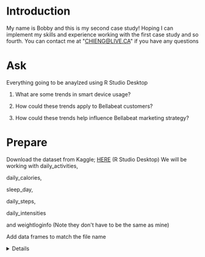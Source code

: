 # Introduction
My name is Bobby and this is my second case study! Hoping I can implement my skills and experience working with the first case study and so fourth. You can contact me at "CHIENG@LIVE.CA" if you have any questions


# Ask
Everything going to be anaylzed using R Studio Desktop

1. What are some trends in smart device usage?

2. How could these trends apply to Bellabeat customers?

3. How could these trends help influence Bellabeat marketing strategy?


# Prepare

Download the dataset from Kaggle; [HERE](https://www.kaggle.com/datasets/arashnic/fitbit?resource=download)
(R Studio Desktop)
We will be working with daily_activities,

daily_calories, 

sleep_day,

daily_steps,

daily_intensities

and weightloginfo (Note they don't have to be the same as mine)

Add data frames to match the file name


<details><Show R>daily_intensities <-read.csv("dailyIntensities_merged.csv")
                              

daily_activity <- read.csv("dailyActivity_merged.csv")

daily_calories <- read.csv("dailyCalories_merged.csv")

sleep_day <- read.csv("sleepDay_merged.csv")

weight_log <-read.csv("weightloginfo_merged.csv")

Check colnames to see if they all match


# Proccess/Cleaning Using R Studio Desktop
